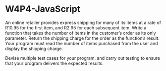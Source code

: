 # W4P4-JavaScript

An online retailer provides express shipping for many of its items at a rate
of R10.95 for the first item, and R2.95 for each subsequent item. Write a
function that takes the number of items in the customer’s order as its only
parameter. Return the shipping charge for the order as the function’s
result. Your program must read the number of items purchased from the
user and display the shipping charge.

Devise multiple test cases for your program, and carry out testing to
ensure that your program delivers the expected results.
